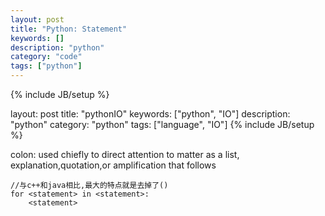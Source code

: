 ```yaml
---
layout: post
title: "Python: Statement"
keywords: []
description: "python"
category: "code"
tags: ["python"]
---
```

{% include JB/setup %}

layout: post
 title: "pythonIO"
 keywords: ["python", "IO"] 
description: "python"
 category: "python"
 tags: ["language", "IO"]
 {% include JB/setup %}

colon: used chiefly to direct attention to matter as a list, explanation,quotation,or amplification that follows
```
//与c++和java相比,最大的特点就是去掉了()
for <statement> in <statement>:
	<statement>
```
